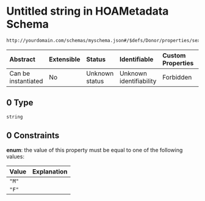 # Untitled string in HOAMetadata Schema

```txt
http://yourdomain.com/schemas/myschema.json#/$defs/Donor/properties/sex/anyOf/0
```



| Abstract            | Extensible | Status         | Identifiable            | Custom Properties | Additional Properties | Access Restrictions | Defined In                                                                   |
| :------------------ | :--------- | :------------- | :---------------------- | :---------------- | :-------------------- | :------------------ | :--------------------------------------------------------------------------- |
| Can be instantiated | No         | Unknown status | Unknown identifiability | Forbidden         | Allowed               | none                | [metadata-schema.json\*](../out/metadata-schema.json "open original schema") |

## 0 Type

`string`

## 0 Constraints

**enum**: the value of this property must be equal to one of the following values:

| Value | Explanation |
| :---- | :---------- |
| `"M"` |             |
| `"F"` |             |
